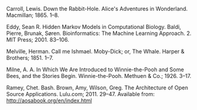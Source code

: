 Carroll, Lewis. Down the Rabbit-Hole. Alice's Adventures in Wonderland. Macmillan; 1865. 1–8. 

Eddy, Sean R. Hidden Markov Models in Computational Biology. Baldi, Pierre, Brunak, Søren. Bioinformatics: The Machine Learning Approach. 2. MIT Press; 2001. 83–106. 

Melville, Herman. Call me Ishmael. Moby-Dick; or, The Whale. Harper & Brothers; 1851. 1–7. 

Milne, A. A. In Which We Are Introduced to Winnie-the-Pooh and Some Bees, and the Stories Begin. Winnie-the-Pooh. Methuen & Co.; 1926. 3–17. 

Ramey, Chet. Bash. Brown, Amy, Wilson, Greg. The Architecture of Open Source Applications. Lulu.com; 2011. 29–47. Available from: http://aosabook.org/en/index.html